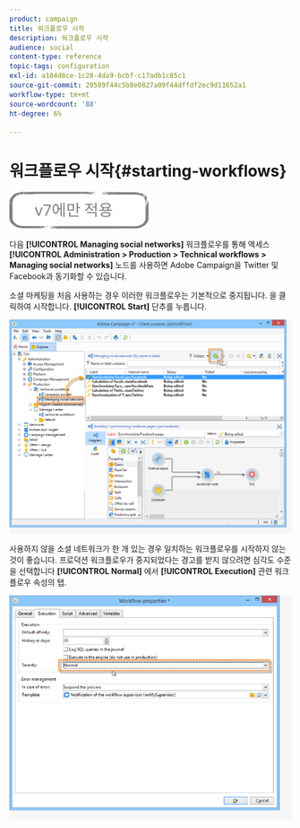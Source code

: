 ```yaml
---
product: campaign
title: 워크플로우 시작
description: 워크플로우 시작
audience: social
content-type: reference
topic-tags: configuration
exl-id: a104d8ce-1c28-4da9-bcbf-c17adb1c85c1
source-git-commit: 20509f44c5b8e0827a09f44dffdf2ec9d11652a1
workflow-type: tm+mt
source-wordcount: '88'
ht-degree: 6%

---
```


# 워크플로우 시작{#starting-workflows}

![](../../assets/v7-only.svg)

다음 **[!UICONTROL Managing social networks]** 워크플로우를 통해 액세스 **[!UICONTROL Administration > Production > Technical workflows > Managing social networks]** 노드를 사용하면 Adobe Campaign을 Twitter 및 Facebook과 동기화할 수 있습니다.

소셜 마케팅을 처음 사용하는 경우 이러한 워크플로우는 기본적으로 중지됩니다. 을 클릭하여 시작합니다. **[!UICONTROL Start]** 단추를 누릅니다.

![](assets/social_start_workflows.png)

사용하지 않을 소셜 네트워크가 한 개 있는 경우 일치하는 워크플로우를 시작하지 않는 것이 좋습니다. 프로덕션 워크플로우가 중지되었다는 경고를 받지 않으려면 심각도 수준을 선택합니다 **[!UICONTROL Normal]** 에서 **[!UICONTROL Execution]** 관련 워크플로우 속성의 탭.

![](assets/social_start_workflows2.png)
